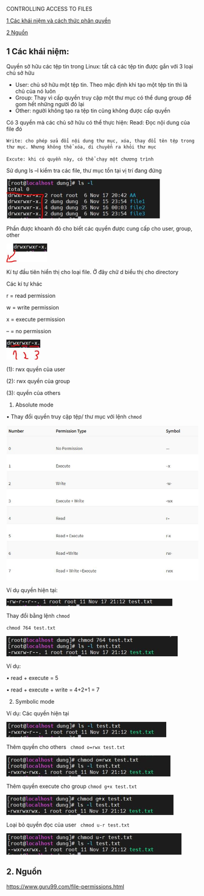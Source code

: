 CONTROLLING ACCESS TO FILES

[1 Các khái niệm và cách thức phân quyền ](#1)

[2 Nguồn](#2)  

<a name ='1'></a> 
## 1 Các khái niệm: 
Quyền sở hữu các tệp tin trong Linux: tất cả các tệp tin được gắn với 3 loại chủ sở hữu 

-	User: chủ sở hữu một tệp tin. Theo mặc định khi tạo một tệp tin thì là chủ của nó luôn
-	Group: Thay vì cấp quyền truy cập một thư mục có thể dung group để gom hết những người đó lại
-	Other: người không tạo ra tệp tin cũng không được cấp quyền 					

Có 3 quyền mà các chủ sở hữu có thể thực hiện: 
	Read: Đọc nội dung của file đó 

	Write: cho phép sửa đổi nội dung thư mục, xóa, thay đổi tên tệp trong thư mục. Nhưng không thể xóa, di chuyển ra khỏi thư mục 

	Excute: khi có quyền này, có thể chạy một chương trình 

Sử dụng ls –l kiểm tra các file, thư mục tồn tại vị trí đang đứng 
 
![ls-l](images/chuong7/ls-l.JPG) 

Phần được khoanh đỏ cho biết các quyền được cung cấp cho user, group, other 

![ls-l](images/chuong7/d.JPG) 
 
Kí tự đầu tiên hiển thị cho loại file. Ở đây chữ d biểu thị cho directory 

Các kí tự khác 

r = read permission

w = write permission


x = execute permission

– = no permission

![ls-l](images/chuong7/quyen.JPG)

 
(1): rwx quyền của user 

(2): rwx quyền của group 

(3): quyền của others


1.	Absolute mode

•	Thay đổi quyền truy cập tệp/ thư mục với lệnh `chmod`

![ls-l](images/chuong7/doiquyen.JPG) 
 






Ví dụ quyền hiện tại: 

 ![ls-l](images/chuong7/quyenhientai.JPG) 

Thay đổi bằng lệnh `chmod`

`chmod 764 test.txt`

 ![ls-l](images/chuong7/saukhisuaquyen.JPG) 

Ví dụ: 

•	read + execute = 5

•	read + execute + write = 4+2+1 = 7
 
2.	Symbolic mode

 
Ví dụ: 
Các quyền hiện tại 

  ![ls-l](images/chuong7/sm1.JPG)

Thêm quyền cho others 
` chmod o=rwx test.txt`
 
 ![ls-l](images/chuong7/sm2.JPG)

Thêm quyền execute cho group
`chmod g+x test.txt`
 
 ![ls-l](images/chuong7/sm3.JPG)

Loại bỏ quyền đọc của user 
` chmod u-r test.txt`
  
  ![ls-l](images/chuong7/sm4.JPG)

## 2. Nguồn 
<a name ='2'></a> 
https://www.guru99.com/file-permissions.html